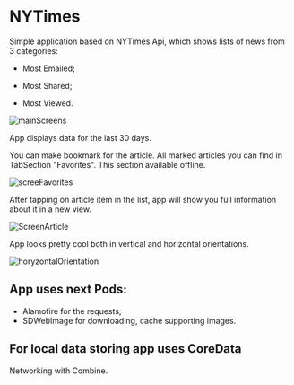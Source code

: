 # NYTimes

Simple application based on NYTimes Api, which shows lists of news from 3 categories:

- Most Emailed;

- Most Shared;

- Most Viewed.

![mainScreens](https://user-images.githubusercontent.com/10026372/203414331-6d82064c-8711-4517-8689-b595de522240.jpg)

App displays data for the last 30 days.

You can make bookmark for the article. All marked articles you can find in TabSection "Favorites". 
This section available offline.

![screeFavorites](https://user-images.githubusercontent.com/10026372/203418452-713bd94f-4143-414d-a64c-23f970d1d518.jpg)

After tapping on article item in the list, app will show you full information about it in a new view. 

![ScreenArticle](https://user-images.githubusercontent.com/10026372/203415862-059a7dde-cdc1-4c01-80e4-8f55ed3b4ee8.jpg)

App looks pretty cool both in vertical and horizontal orientations.

![horyzontalOrientation](https://user-images.githubusercontent.com/10026372/203415309-0ad46741-c305-4583-9f03-d285e05037ca.jpg)

## App uses next Pods:
- Alamofire for the requests;
- SDWebImage for downloading, cache supporting images.

## For local data storing app uses CoreData
Networking with Combine.
